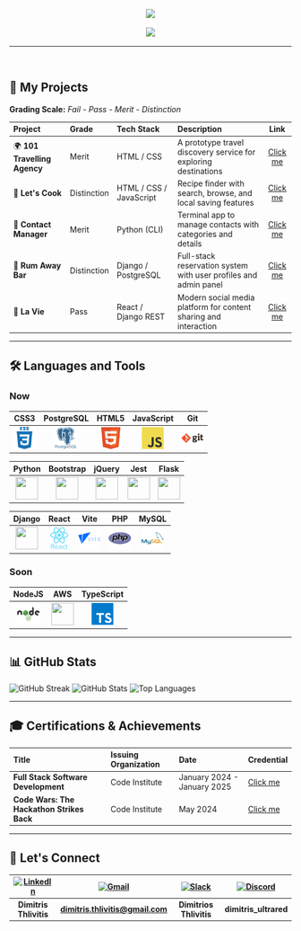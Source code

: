 <p align="center">
  <img src="https://readme-typing-svg.demolab.com?font=Fira+Code&size=28&pause=1000&color=00F7FF&background=000000FF&center=true&vCenter=true&width=1000&lines=Dimitris+Thlivitis+%7C+Full+Stack+Developer;Coffee+%2B+Code+%2B+Community+%3D+Me;I+turn+ideas+into+web+apps+that+work+for+you;In+my+free+time%2C+you%27ll+find+me+learning+or+exploring;Athens+is+home+but+the+world+is+my+playground;Let%27s+make+something+amazing+%F0%9F%8C%9F">
</p>

<p align="center">
  <img src="https://media.giphy.com/media/xUPGGDNsLvqsBOhuU0/giphy.gif" width="1000">
</p>

---

<br>

## 🚀 My Projects
**Grading Scale:** *Fail - Pass - Merit - Distinction*

| Project | Grade | Tech Stack | Description | Link |
|:--------|:------|:-----------|:------------|:----:|
| 🌍 **101 Travelling Agency** | Merit | HTML / CSS | A prototype travel discovery service for exploring destinations | [Click me](https://github.com/Dimitris112/travel-agency-1st-official-project) |
| 🍳 **Let's Cook** | Distinction | HTML / CSS / JavaScript | Recipe finder with search, browse, and local saving features | [Click me](https://github.com/Dimitris112/lets-cook-pp2) |
| 📇 **Contact Manager** | Merit | Python (CLI) | Terminal app to manage contacts with categories and details | [Click me](https://github.com/Dimitris112/Contact-Manager-pp3) |
| 🍹 **Rum Away Bar** | Distinction | Django / PostgreSQL | Full-stack reservation system with user profiles and admin panel | [Click me](https://github.com/Dimitris112/rum-away-testp4) |
| 📸 **La Vie** | Pass | React / Django REST | Modern social media platform for content sharing and interaction | [Click me](https://github.com/Dimitris112/La-Vie-pp5) |

<hr>

## :hammer_and_wrench: **Languages and Tools**

### Now

| CSS3 | PostgreSQL | HTML5 | JavaScript | Git |
|:---:|:---:|:---:|:---:|:---:|
| <img src="https://github.com/devicons/devicon/blob/master/icons/css3/css3-plain-wordmark.svg" width="40" height="40"/> | <img src="https://github.com/devicons/devicon/blob/master/icons/postgresql/postgresql-plain-wordmark.svg" width="40" height="40"/> | <img src="https://github.com/devicons/devicon/blob/master/icons/html5/html5-original.svg" width="40" height="40"/> | <img src="https://github.com/devicons/devicon/blob/master/icons/javascript/javascript-original.svg" width="40" height="40"/> | <img src="https://github.com/devicons/devicon/blob/master/icons/git/git-original-wordmark.svg" width="40" height="40"/> |

| Python | Bootstrap | jQuery | Jest | Flask |
|:---:|:---:|:---:|:---:|:---:|
| <img src="https://cdn.jsdelivr.net/gh/devicons/devicon@latest/icons/python/python-original.svg" width="40" height="40"/> | <img src="https://cdn.jsdelivr.net/gh/devicons/devicon@latest/icons/bootstrap/bootstrap-original.svg" width="40" height="40"/> | <img src="https://cdn.jsdelivr.net/gh/devicons/devicon@latest/icons/jquery/jquery-original.svg" width="40" height="40"/> | <img src="https://cdn.jsdelivr.net/gh/devicons/devicon@latest/icons/jest/jest-plain.svg" width="40" height="40"/> | <img src="https://cdn.jsdelivr.net/gh/devicons/devicon@latest/icons/flask/flask-original.svg" width="40" height="40"/> |

| Django | React | Vite | PHP | MySQL |
|:---:|:---:|:---:|:---:|:---:|
| <img src="https://cdn.jsdelivr.net/gh/devicons/devicon@latest/icons/django/django-plain.svg" width="40" height="40"/> | <img src="https://github.com/devicons/devicon/blob/master/icons/react/react-original-wordmark.svg" width="40" height="40"/> | <img src="https://github.com/devicons/devicon/blob/master/icons/vite/vite-original-wordmark.svg" width="40" height="40"/> | <img src="https://github.com/devicons/devicon/blob/master/icons/php/php-original.svg" width="40" height="40"/> | <img src="https://github.com/devicons/devicon/blob/master/icons/mysql/mysql-original-wordmark.svg" width="40" height="40"/> |

### Soon

| NodeJS | AWS | TypeScript |
|:---:|:---:|:---:|
| <img src="https://github.com/devicons/devicon/blob/master/icons/nodejs/nodejs-original-wordmark.svg" width="40" height="40"/> | <img src="https://cdn.jsdelivr.net/gh/devicons/devicon@latest/icons/amazonwebservices/amazonwebservices-original-wordmark.svg" width="40" height="40"/> | <img src="https://github.com/devicons/devicon/blob/master/icons/typescript/typescript-plain.svg" width="40" height="40"/> |

<hr>

## 📊 **GitHub Stats**

![GitHub Streak](https://github-readme-streak-stats.herokuapp.com?user=Dimitris112&theme=dark&mode=weekly)
![GitHub Stats](https://github-readme-stats.vercel.app/api?username=Dimitris112&show_icons=true&theme=gruvbox)
![Top Languages](https://github-readme-stats.vercel.app/api/top-langs/?username=Dimitris112&theme=gruvbox)

<hr>

## 🎓 Certifications & Achievements

| Title | Issuing Organization | Date | Credential |
|:-------------|:---------------------|:-----|:-----------|
| **Full Stack Software Development** | Code Institute | January 2024 - January 2025 | [Click me](https://www.credential.net/38711487-23ee-4b3c-aebf-2f4ae5a7405e#acc.HEMmpKdw) |
| **Code Wars: The Hackathon Strikes Back** | Code Institute | May 2024 | [Click me](https://api.eu.badgr.io/public/assertions/SNMdl7PuQaWFGTXDgBEGYA) |

<hr>


## 🤝 Let's Connect

| [![LinkedIn](https://img.icons8.com/color/48/000000/linkedin.png)](https://www.linkedin.com/in/dimitris-thlivitis) | [![Gmail](https://img.icons8.com/fluent/48/000000/gmail.png)](mailto:dimitris.thlivitis@gmail.com) | [![Slack](https://img.icons8.com/color/48/000000/slack--v2.png)](https://slack.com/) | [![Discord](https://img.icons8.com/color/48/000000/discord-logo.png)](https://discord.com/) |
|:--:|:--:|:--:|:--:|
| **Dimitris Thlivitis** | **dimitris.thlivitis@gmail.com** | **Dimitrios Thlivitis** | **dimitris_ultrared** |


<!-- ## **Visitors Count** 👀 -->
<!-- ![Visitor Count](https://visitor-badge.laobi.icu/badge?page_id=Dimitris112.Dimitris112) -->
